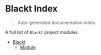 # Blackt Index

> Auto-generated documentation index.

A full list of `Blackt` project modules.

- [Blackt](blackt/index.md#blackt)
    - [Module](blackt/module.md#module)
